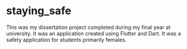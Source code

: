 # staying_safe

This was my dissertation project completed during my final year at university.
It was an application created using Flutter and Dart. It was a safety application 
for students primarily females. 
